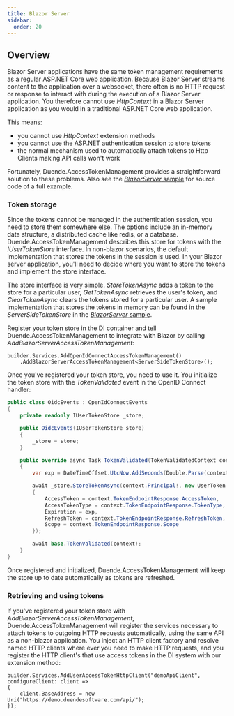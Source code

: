 ```yaml
---
title: Blazor Server
sidebar:
  order: 20
---
```



## Overview

Blazor Server applications have the same token management requirements as a regular ASP.NET Core web application. Because Blazor Server streams content to the application over a websocket, there often is no HTTP request or response to interact with during the execution of a Blazor Server application. You therefore cannot use *HttpContext* in a Blazor Server application as you would in a traditional ASP.NET Core web application.

This means:

* you cannot use *HttpContext* extension methods
* you cannot use the ASP.NET authentication session to store tokens
* the normal mechanism used to automatically attach tokens to Http Clients making API calls won't work

Fortunately, Duende.AccessTokenManagement provides a straightforward solution to these problems. Also see the [*BlazorServer* sample](https://github.com/DuendeSoftware/foss/tree/main/access-token-management/samples/BlazorServer) for source code of a full example.

### Token storage

Since the tokens cannot be managed in the authentication session, you need to store them somewhere else. The options include an in-memory data structure, a distributed cache like redis, or a database. Duende.AccessTokenManagement describes this store for tokens with the *IUserTokenStore* interface. In non-blazor scenarios, the default implementation that stores the tokens in the session is used. In your Blazor server application, you'll need to decide where you want to store the tokens and implement the store interface.

The store interface is very simple. *StoreTokenAsync* adds a token to the store for a particular user, *GetTokenAsync* retrieves the user's token, and *ClearTokenAsync* clears the tokens stored for a particular user. A sample implementation that stores the tokens in memory can be found in the *ServerSideTokenStore* in the [*BlazorServer* sample](https://github.com/DuendeSoftware/foss/tree/main/access-token-management/samples/BlazorServer).

Register your token store in the DI container and tell Duende.AccessTokenManagement to integrate with Blazor by calling *AddBlazorServerAccessTokenManagement<TTokenStore>*:

```
builder.Services.AddOpenIdConnectAccessTokenManagement()
    .AddBlazorServerAccessTokenManagement<ServerSideTokenStore>();
```

Once you've registered your token store, you need to use it. You initialize the token store with the *TokenValidated* event in the OpenID Connect handler:

```cs
public class OidcEvents : OpenIdConnectEvents
{
    private readonly IUserTokenStore _store;

    public OidcEvents(IUserTokenStore store)
    {
        _store = store;
    }

    public override async Task TokenValidated(TokenValidatedContext context)
    {
        var exp = DateTimeOffset.UtcNow.AddSeconds(Double.Parse(context.TokenEndpointResponse!.ExpiresIn));

        await _store.StoreTokenAsync(context.Principal!, new UserToken
        {
            AccessToken = context.TokenEndpointResponse.AccessToken,
            AccessTokenType = context.TokenEndpointResponse.TokenType,
            Expiration = exp,
            RefreshToken = context.TokenEndpointResponse.RefreshToken,
            Scope = context.TokenEndpointResponse.Scope
        });

        await base.TokenValidated(context);
    }
}
```

Once registered and initialized, Duende.AccessTokenManagement will keep the store up to date automatically as tokens are refreshed.

### Retrieving and using tokens

If you've registered your token store with *AddBlazorServerAccessTokenManagement*, Duende.AccessTokenManagement will register the services necessary to attach tokens to outgoing HTTP requests automatically, using the same API as a non-blazor application. You inject an HTTP client factory and resolve named HTTP clients where ever you need to make HTTP requests, and you register the HTTP client's that use access tokens in the DI system with our extension method:

```
builder.Services.AddUserAccessTokenHttpClient("demoApiClient", configureClient: client =>
{
    client.BaseAddress = new Uri("https://demo.duendesoftware.com/api/");
});
```
